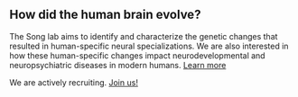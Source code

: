 ---
---

## How did the human brain evolve?

The Song lab aims to identify and characterize the genetic changes that resulted in human-specific neural specializations. We are also interested in how these human-specific changes impact neurodevelopmental and neuropsychiatric diseases in modern humans. [Learn more](research)

We are actively recruiting. [Join us!](joinus)